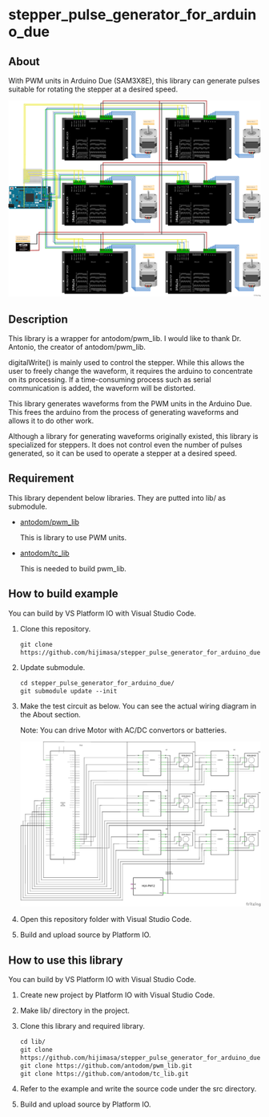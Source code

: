 # stepper_pulse_generator_for_arduino_due

## About
With PWM units in Arduino Due (SAM3X8E), this library can generate pulses suitable for rotating the stepper at a desired speed.

![real_circuit](figs/ForStepperLibraryWithArduinoDue_ActualWiringDiagram.png)

## Description
This library is a wrapper for antodom/pwm_lib. I would like to thank Dr. Antonio, the creator of antodom/pwm_lib.

digitalWrite() is mainly used to control the stepper. While this allows the user to freely change the waveform, it requires the arduino to concentrate on its processing. If a time-consuming process such as serial communication is added, the waveform will be distorted.

This library generates waveforms from the PWM units in the Arduino Due. This frees the arduino from the process of generating waveforms and allows it to do other work.

Although a library for generating waveforms originally existed, this library is specialized for steppers. It does not control even the number of pulses generated, so it can be used to operate a stepper at a desired speed.

## Requirement
This library dependent below libraries. They are putted into lib/ as submodule.

- [antodom/pwm_lib](https://github.com/antodom/pwm_lib) 

  This is library to use PWM units.

- [antodom/tc_lib](https://github.com/antodom/tc_lib/)

  This is needed to build pwm_lib.


## How to build example
You can build by VS Platform IO with Visual Studio Code.

1. Clone this repository.
   ```
   git clone https://github.com/hijimasa/stepper_pulse_generator_for_arduino_due.git
   ```

1. Update submodule.
   ```
   cd stepper_pulse_generator_for_arduino_due/
   git submodule update --init
   ```

1. Make the test circuit as below. You can see the actual wiring diagram in the About section.

   Note: You can drive Motor with AC/DC convertors or batteries.

   ![circuit_diagram](figs/ForStepperLibraryWithArduinoDue_CircuitDiagram.png)

1. Open this repository folder with Visual Studio Code.

1. Build and upload source by Platform IO.


## How to use this library
You can build by VS Platform IO with Visual Studio Code.

1. Create new project by Platform IO with Visual Studio Code.

1. Make lib/ directory in the project.

1. Clone this library and required library.
   ```
   cd lib/
   git clone https://github.com/hijimasa/stepper_pulse_generator_for_arduino_due.git
   git clone https://github.com/antodom/pwm_lib.git
   git clone https://github.com/antodom/tc_lib.git
   ```

1. Refer to the example and write the source code under the src directory.

1. Build and upload source by Platform IO.
